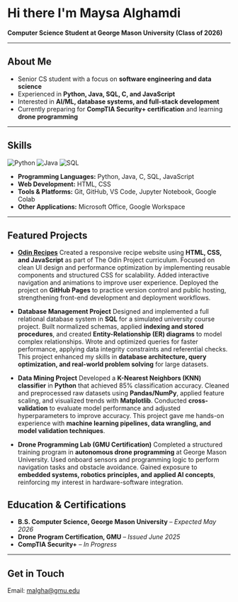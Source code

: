 # Hi there I'm Maysa Alghamdi

**Computer Science Student at George Mason University (Class of 2026)**  

---

## About Me
- Senior CS student with a focus on **software engineering and data science**  
- Experienced in **Python, Java, SQL, C, and JavaScript**  
- Interested in **AI/ML, database systems, and full-stack development**
- Currently preparing for **CompTIA Security+ certification** and learning **drone programming**   

---

## Skills
![Python](https://img.shields.io/badge/Python-3776AB?logo=python&logoColor=white)
![Java](https://img.shields.io/badge/Java-007396?logo=java&logoColor=white)
![SQL](https://img.shields.io/badge/SQL-336791?logo=postgresql&logoColor=white)
- **Programming Languages:** Python, Java, C, SQL, JavaScript  
- **Web Development:** HTML, CSS  
- **Tools & Platforms:** Git, GitHub, VS Code, Jupyter Notebook, Google Colab  
- **Other Applications:** Microsoft Office, Google Workspace  

---

## Featured Projects
- [**Odin Recipes**](https://github.com/Maysa7/odin_recipes)
Created a responsive recipe website using **HTML, CSS, and JavaScript** as part of The Odin Project curriculum. Focused on clean UI design and performance optimization by implementing reusable components and structured CSS for scalability. Added interactive navigation and animations to improve user experience. Deployed the project on **GitHub Pages** to practice version control and public hosting, strengthening front-end development and deployment workflows.  

- **Database Management Project**
Designed and implemented a full relational database system in **SQL** for a simulated university course project. Built normalized schemas, applied **indexing and stored procedures**, and created **Entity-Relationship (ER) diagrams** to model complex relationships. Wrote and optimized queries for faster performance, applying data integrity constraints and referential checks. This project enhanced my skills in **database architecture, query optimization, and real-world problem solving** for large datasets.

- **Data Mining Project**
Developed a **K-Nearest Neighbors (KNN) classifier** in **Python** that achieved 85% classification accuracy. Cleaned and preprocessed raw datasets using **Pandas/NumPy**, applied feature scaling, and visualized trends with **Matplotlib**. Conducted **cross-validation** to evaluate model performance and adjusted hyperparameters to improve accuracy. This project gave me hands-on experience with **machine learning pipelines, data wrangling, and model validation techniques**.

- **Drone Programming Lab (GMU Certification)**
Completed a structured training program in **autonomous drone programming** at George Mason University. Used onboard sensors and programming logic to perform navigation tasks and obstacle avoidance. Gained exposure to **embedded systems, robotics principles, and applied AI concepts**, reinforcing my interest in hardware-software integration.  

## Education & Certifications
- **B.S. Computer Science, George Mason University** – *Expected May 2026*  
- **Drone Program Certification, GMU** – *Issued June 2025*  
- **CompTIA Security+** – *In Progress*

---
## Get in Touch
Email: [malgha@gmu.edu](mailto:malgha@gmu.edu) 
